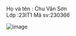 Họ và tên : Chu Văn Sơn <br>
Lớp :23IT1
Mã sv:230366

![image](https://github.com/user-attachments/assets/c08ef7e6-175f-4128-bf7c-3c36ef6e50b7)
